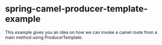 # spring-camel-producer-template-example
This example gives you an idea on how we can invoke a camel route from a main method using ProducerTemplate. 
